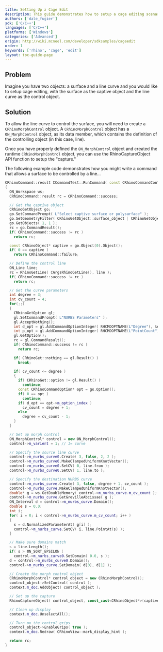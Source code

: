 ```yaml
---
title: Setting Up a Cage Edit
description: This guide demonstrates how to setup a cage editing scenario using C/C++.
authors: ['dale_fugier']
sdk: ['C/C++']
languages: ['C/C++']
platforms: ['Windows']
categories: ['Advanced']
origin: http://wiki.mcneel.com/developer/sdksamples/cageedit
order: 1
keywords: ['rhino', 'cage', 'edit']
layout: toc-guide-page
---
```


 
## Problem

Imagine you have two objects: a surface and a line curve and you would like to setup cage editing, with the surface as the captive object and the line curve as the control object.

## Solution

To allow the line curve to control the surface, you will need to create a `CRhinoMorphControl` object.  A `CRhinoMorphControl` object has a `ON_MorphControl` object, as its data member, which contains the definition of the controlling object (in this case, line).

Once you have properly defined the `ON_MorphControl` object and created the runtime `CRhinoMorphControl` object, you can use the RhinoCaptureObject API function to setup the "capture."

The following example code demonstrates how you might write a command that allows a surface to be controlled by a line...

```cpp
CRhinoCommand::result CCommandTest::RunCommand( const CRhinoCommandContext& context )
{
  ON_Workspace ws;
  CRhinoCommand::result rc = CRhinoCommand::success;

  // Get the captive object
  CRhinoGetObject go;
  go.SetCommandPrompt( L"Select captive surface or polysurface" );
  go.SetGeometryFilter( CRhinoGetObject::surface_object | CRhinoGetObject::polysrf_object );
  go.GetObjects( 1, 1 );
  rc = go.CommandResult();
  if( CRhinoCommand::success != rc )
    return rc;

  const CRhinoObject* captive = go.Object(0).Object();
  if( 0 == captive )
    return CRhinoCommand::failure;

  // Define the control line
  ON_Line line;
  rc = RhinoGetLine( CArgsRhinoGetLine(), line );
  if( CRhinoCommand::success != rc )
    return rc;

  // Get the curve parameters
  int degree = 3;
  int cv_count = 4;
  for(;;)
  {
    CRhinoGetOption gl;
    gl.SetCommandPrompt( L"NURBS Parameters" );
    gl.AcceptNothing();
    int d_opt = gl.AddCommandOptionInteger( RHCMDOPTNAME(L"Degree"), &degree, L"Curve degree", 1.0, 100.0 );
    int p_opt = gl.AddCommandOptionInteger( RHCMDOPTNAME(L"PointCount"), &cv_count, L"Number of control points", 2.0, 100.0 );
    gl.GetOption();
    rc = gl.CommandResult();
    if( CRhinoCommand::success != rc )
      return rc;

    if( CRhinoGet::nothing == gl.Result() )
      break;

    if( cv_count <= degree )
    {
      if( CRhinoGet::option != gl.Result() )
        continue;
      const CRhinoCommandOption* opt = go.Option();
      if( 0 == opt )
        continue;
      if( d_opt == opt->m_option_index )
        cv_count = degree + 1;
      else
        degree = cv_count - 1;
    }
  }

  // Set up morph control
  ON_MorphControl* control = new ON_MorphControl();
  control->m_varient = 1; // 1= curve

  // Specify the source line curve
  control->m_nurbs_curve0.Create( 3, false, 2, 2 );
  control->m_nurbs_curve0.MakeClampedUniformKnotVector();
  control->m_nurbs_curve0.SetCV( 0, line.from );
  control->m_nurbs_curve0.SetCV( 1, line.to );

  // Specify the destination NURBS curve
  control->m_nurbs_curve.Create( 3, false, degree + 1, cv_count );
  control->m_nurbs_curve.MakeClampedUniformKnotVector();
  double* g = ws.GetDoubleMemory( control->m_nurbs_curve.m_cv_count );
  control->m_nurbs_curve.GetGrevilleAbcissae( g );
  ON_Interval d = control->m_nurbs_curve.Domain();
  double s = 0.0;
  int i;
  for( i = 0; i < control->m_nurbs_curve.m_cv_count; i++ )
  {
    s = d.NormalizedParameterAt( g[i] );
    control->m_nurbs_curve.SetCV( i, line.PointAt(s) );
  }

  // Make sure domains match
  s = line.Length();
  if( s > ON_SQRT_EPSILON )
    control->m_nurbs_curve0.SetDomain( 0.0, s );
  d = control->m_nurbs_curve0.Domain();
  control->m_nurbs_curve.SetDomain( d[0], d[1] );

  // Create the morph control object
  CRhinoMorphControl* control_object = new CRhinoMorphControl();
  control_object->SetControl( control );
  context.m_doc.AddObject( control_object );

  // Set up the capture
  RhinoCaptureObject( control_object, const_cast<CRhinoObject*>(captive) );

  // Clean up display
  context.m_doc.UnselectAll();

  // Turn on the control grips
  control_object->EnableGrips( true );
  context.m_doc.Redraw( CRhinoView::mark_display_hint );

  return rc;
}
```
